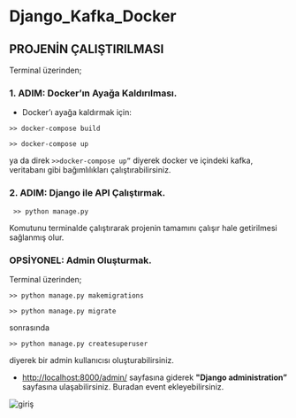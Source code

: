 # Django_Kafka_Docker
 
## PROJENİN ÇALIŞTIRILMASI 
Terminal üzerinden;
### 1. ADIM: Docker’ın Ayağa Kaldırılması.
   - Docker’ı ayağa kaldırmak için:
 
 `>> docker-compose build `
   
 `>> docker-compose up`
    
   ya da direk `>>docker-compose up”` diyerek docker ve içindeki kafka, veritabanı gibi bağımlılıkları çalıştırabilirsiniz.

### 2. ADIM: Django ile API Çalıştırmak.
     >>	python manage.py
  Komutunu terminalde çalıştırarak projenin tamamını çalışır hale getirilmesi sağlanmış olur.

 ### OPSİYONEL: Admin Oluşturmak.
   Terminal üzerinden;
   
   `>> python manage.py makemigrations`
   
   `>> python manage.py migrate`

sonrasında

`>> python manage.py createsuperuser`
 
diyerek bir admin kullanıcısı oluşturabilirsiniz.

  - [http://localhost:8000/admin/](http://localhost:8000/admin/) sayfasına giderek **"Django administration”** sayfasına ulaşabilirsiniz. Buradan event ekleyebilirsiniz.
 
![giriş](file:///C:/Users/TULPAR/Desktop/FOR%20README/django%20administration%20giri%C5%9F.PNG)
